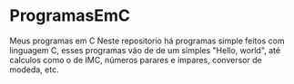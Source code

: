 # ProgramasEmC
Meus programas em C
Neste repositorio há programas simple feitos com linguagem C, esses programas 
vão de de um simples "Hello, world", até calculos como o de IMC, números parares e impares, 
conversor de modeda, etc.
